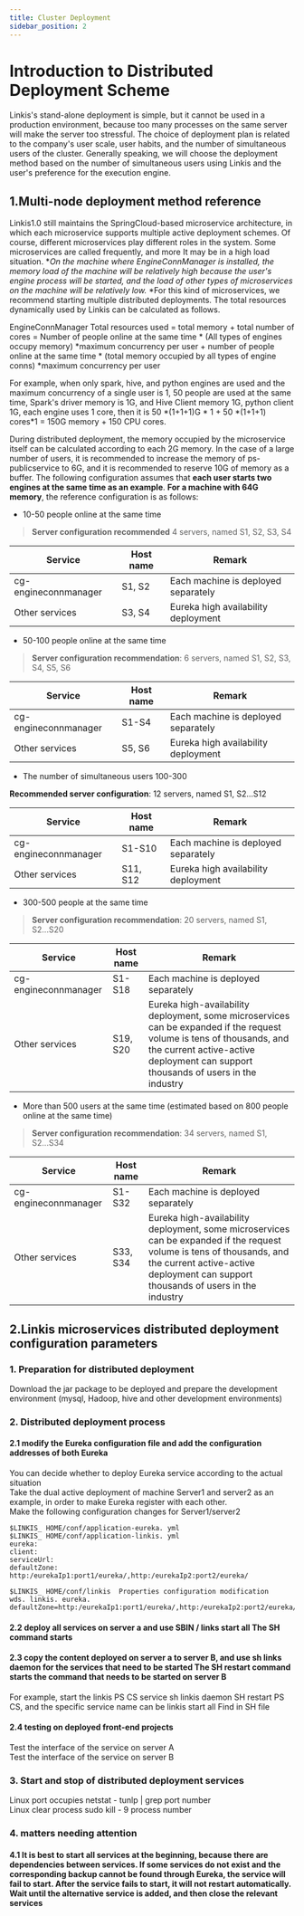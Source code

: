 ```yaml
---
title: Cluster Deployment
sidebar_position: 2
---
```


Introduction to Distributed Deployment Scheme
==================

Linkis's stand-alone deployment is simple, but it cannot be used in a production environment, because too many processes on the same server will make the server too stressful. The choice of deployment plan is related to the company's user scale, user habits, and the number of simultaneous users of the cluster. Generally speaking, we will choose the deployment method based on the number of simultaneous users using Linkis and the user's preference for the execution engine.

1.Multi-node deployment method reference
------------------------------------------

Linkis1.0 still maintains the SpringCloud-based microservice architecture, in which each microservice supports multiple active deployment schemes. Of course, different microservices play different roles in the system. Some microservices are called frequently, and more It may be in a high load situation. **On the machine where EngineConnManager is installed, the memory load of the machine will be relatively high because the user's engine process will be started, and the load of other types of microservices on the machine will be relatively low.* *For this kind of microservices, we recommend starting multiple distributed deployments. The total resources dynamically used by Linkis can be calculated as follows.

EngineConnManager Total resources used = total memory + total number of cores =
Number of people online at the same time \* (All types of engines occupy memory) \*maximum concurrency per user + number of people online at the same time \*
(total memory occupied by all types of engine conns) \*maximum concurrency per user

For example, when only spark, hive, and python engines are used and the maximum concurrency of a single user is 1, 50 people are used at the same time, Spark's driver memory is 1G, and Hive
Client memory 1G, python client 1G, each engine uses 1 core, then it is 50 \*(1+1+1)G \*
1 + 50 \*(1+1+1) cores\*1 = 150G memory + 150 CPU cores.

During distributed deployment, the memory occupied by the microservice itself can be calculated according to each 2G memory. In the case of a large number of users, it is recommended to increase the memory of ps-publicservice to 6G, and it is recommended to reserve 10G of memory as a buffer.
The following configuration assumes that **each user starts two engines at the same time as an example**. **For a machine with 64G memory**, the reference configuration is as follows:

- 10-50 people online at the same time

> **Server configuration recommended** 4 servers, named S1, S2, S3, S4

| Service | Host name | Remark |
|---------------|-----------|------------------|
| cg-engineconnmanager | S1, S2 | Each machine is deployed separately |
| Other services | S3, S4 | Eureka high availability deployment |

- 50-100 people online at the same time

> **Server configuration recommendation**: 6 servers, named S1, S2, S3, S4, S5, S6

| Service | Host name | Remark |
|----------------------|-----------|------------------|
| cg-engineconnmanager | S1-S4 | Each machine is deployed separately |
| Other services | S5, S6 | Eureka high availability deployment |

- The number of simultaneous users 100-300

**Recommended server configuration**: 12 servers, named S1, S2...S12

| Service | Host name | Remark |
|----------------------|-----------|------------------|
| cg-engineconnmanager | S1-S10 | Each machine is deployed separately |
| Other services | S11, S12 | Eureka high availability deployment |

- 300-500 people at the same time

> **Server configuration recommendation**: 20 servers, named S1, S2...S20

| Service | Host name | Remark |
|----------------------|-----------|-----------------|
| cg-engineconnmanager | S1-S18 | Each machine is deployed separately |
| Other services | S19, S20 | Eureka high-availability deployment, some microservices can be expanded if the request volume is tens of thousands, and the current active-active deployment can support thousands of users in the industry |

- More than 500 users at the same time (estimated based on 800 people online at the same time)

> **Server configuration recommendation**: 34 servers, named S1, S2...S34

| Service | Host name | Remark |
|----------------------|-----------|------------------------------|
| cg-engineconnmanager | S1-S32 | Each machine is deployed separately |
| Other services | S33, S34 | Eureka high-availability deployment, some microservices can be expanded if the request volume is tens of thousands, and the current active-active deployment can support thousands of users in the industry |

2.Linkis microservices distributed deployment configuration parameters
---------------------------------

### 1. Preparation for distributed deployment
Download the jar package to be deployed and prepare the development environment (mysql, Hadoop, hive and other development environments)  


### 2. Distributed deployment process
#### 2.1 modify the Eureka configuration file and add the configuration addresses of both Eureka  
You can decide whether to deploy Eureka service according to the actual situation  
Take the dual active deployment of machine Server1 and server2 as an example, in order to make Eureka register with each other.  
Make the following configuration changes for Server1/server2  

```
$LINKIS_ HOME/conf/application-eureka. yml
$LINKIS_ HOME/conf/application-linkis. yml
eureka:
client:
serviceUrl:
defaultZone: http:/eurekaIp1:port1/eureka/,http:/eurekaIp2:port2/eureka/

$LINKIS_ HOME/conf/linkis  Properties configuration modification
wds. linkis. eureka. defaultZone=http:/eurekaIp1:port1/eureka/,http:/eurekaIp2:port2/eureka/

```

#### 2.2 deploy all services on server a and use SBIN / links start all The SH command starts  
#### 2.3 copy the content deployed on server a to server B, and use sh links daemon for the services that need to be started The SH restart command starts the command that needs to be started on server B  
For example, start the linkis PS CS service sh linkis daemon SH restart PS CS, and the specific service name can be linkis start all Find in SH file  

#### 2.4 testing on deployed front-end projects    
Test the interface of the service on server A  
Test the interface of the service on server B   

### 3. Start and stop of distributed deployment services  
Linux port occupies netstat - tunlp | grep port number  
Linux clear process sudo kill - 9 process number  

### 4. matters needing attention
#### 4.1 It is best to start all services at the beginning, because there are dependencies between services. If some services do not exist and the corresponding backup cannot be found through Eureka, the service will fail to start. After the service fails to start, it will not restart automatically. Wait until the alternative service is added, and then close the relevant services
